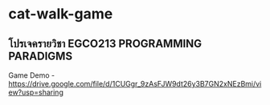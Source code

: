 # cat-walk-game
## โปรเจครายวิชา EGCO213 PROGRAMMING PARADIGMS  
Game Demo - https://drive.google.com/file/d/1CUGgr_9zAsFJW9dt26y3B7GN2xNEzBmi/view?usp=sharing
